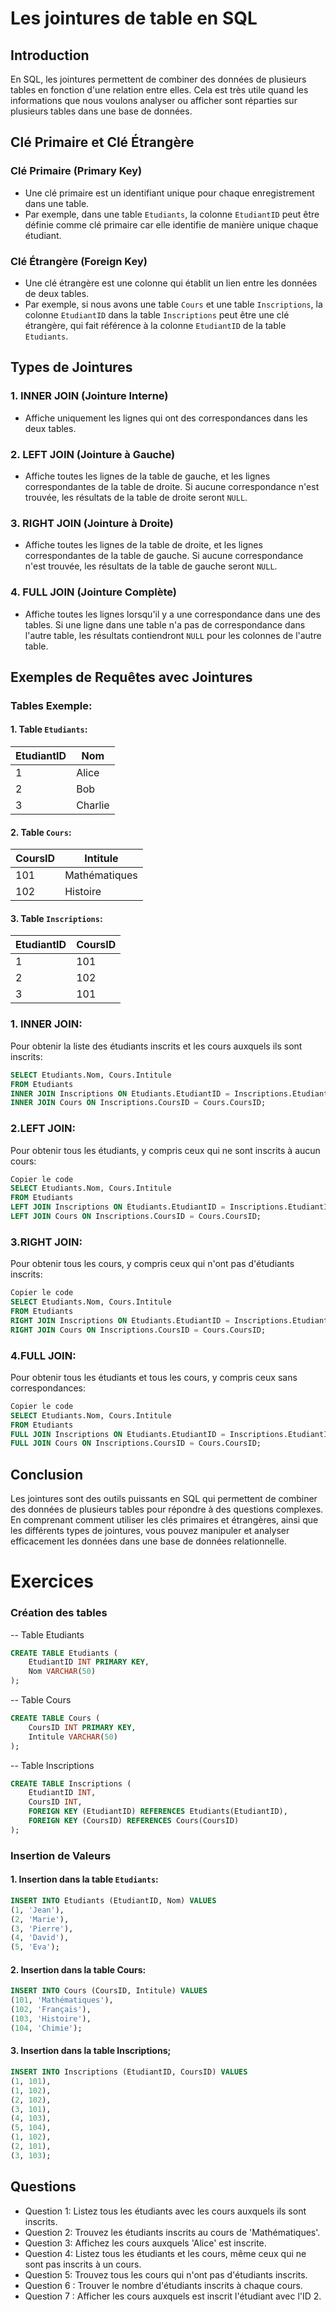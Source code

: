 # Les jointures de table en SQL

## Introduction

En SQL, les jointures permettent de combiner des données de plusieurs tables en fonction d'une relation entre elles. Cela est très utile quand les informations que nous voulons analyser ou afficher sont réparties sur plusieurs tables dans une base de données.

## Clé Primaire et Clé Étrangère

### Clé Primaire (Primary Key)
- Une clé primaire est un identifiant unique pour chaque enregistrement dans une table.
- Par exemple, dans une table `Etudiants`, la colonne `EtudiantID` peut être définie comme clé primaire car elle identifie de manière unique chaque étudiant.

### Clé Étrangère (Foreign Key)
- Une clé étrangère est une colonne qui établit un lien entre les données de deux tables.
- Par exemple, si nous avons une table `Cours` et une table `Inscriptions`, la colonne `EtudiantID` dans la table `Inscriptions` peut être une clé étrangère, qui fait référence à la colonne `EtudiantID` de la table `Etudiants`.

## Types de Jointures

### 1. INNER JOIN (Jointure Interne)
- Affiche uniquement les lignes qui ont des correspondances dans les deux tables.

### 2. LEFT JOIN (Jointure à Gauche)
- Affiche toutes les lignes de la table de gauche, et les lignes correspondantes de la table de droite. Si aucune correspondance n'est trouvée, les résultats de la table de droite seront `NULL`.

### 3. RIGHT JOIN (Jointure à Droite)
- Affiche toutes les lignes de la table de droite, et les lignes correspondantes de la table de gauche. Si aucune correspondance n'est trouvée, les résultats de la table de gauche seront `NULL`.

### 4. FULL JOIN (Jointure Complète)
- Affiche toutes les lignes lorsqu'il y a une correspondance dans une des tables. Si une ligne dans une table n'a pas de correspondance dans l'autre table, les résultats contiendront `NULL` pour les colonnes de l'autre table.

## Exemples de Requêtes avec Jointures

### Tables Exemple:

#### 1. Table `Etudiants`:
| EtudiantID | Nom     |
|------------|---------|
| 1          | Alice   |
| 2          | Bob     |
| 3          | Charlie |

#### 2. Table `Cours`:
| CoursID | Intitule      |
|---------|---------------|
| 101     | Mathématiques |
| 102     | Histoire      |

#### 3. Table `Inscriptions`:
| EtudiantID | CoursID |
|------------|---------|
| 1          | 101     |
| 2          | 102     |
| 3          | 101     |

### 1. INNER JOIN:

Pour obtenir la liste des étudiants inscrits et les cours auxquels ils sont inscrits:
```sql
SELECT Etudiants.Nom, Cours.Intitule
FROM Etudiants
INNER JOIN Inscriptions ON Etudiants.EtudiantID = Inscriptions.EtudiantID
INNER JOIN Cours ON Inscriptions.CoursID = Cours.CoursID;
```

### 2.LEFT JOIN:
Pour obtenir tous les étudiants, y compris ceux qui ne sont inscrits à aucun cours:

```sql
Copier le code
SELECT Etudiants.Nom, Cours.Intitule
FROM Etudiants
LEFT JOIN Inscriptions ON Etudiants.EtudiantID = Inscriptions.EtudiantID
LEFT JOIN Cours ON Inscriptions.CoursID = Cours.CoursID;
```

### 3.RIGHT JOIN:
Pour obtenir tous les cours, y compris ceux qui n'ont pas d'étudiants inscrits:

```sql
Copier le code
SELECT Etudiants.Nom, Cours.Intitule
FROM Etudiants
RIGHT JOIN Inscriptions ON Etudiants.EtudiantID = Inscriptions.EtudiantID
RIGHT JOIN Cours ON Inscriptions.CoursID = Cours.CoursID;
```

### 4.FULL JOIN:
Pour obtenir tous les étudiants et tous les cours, y compris ceux sans correspondances:

```sql
Copier le code
SELECT Etudiants.Nom, Cours.Intitule
FROM Etudiants
FULL JOIN Inscriptions ON Etudiants.EtudiantID = Inscriptions.EtudiantID
FULL JOIN Cours ON Inscriptions.CoursID = Cours.CoursID;
```

## Conclusion

Les jointures sont des outils puissants en SQL qui permettent de combiner des données de plusieurs tables pour répondre à des questions complexes. En comprenant comment utiliser les clés primaires et étrangères, ainsi que les différents types de jointures, vous pouvez manipuler et analyser efficacement les données dans une base de données relationnelle.


# Exercices

### Création des tables

-- Table Etudiants
```sql
CREATE TABLE Etudiants (
    EtudiantID INT PRIMARY KEY,
    Nom VARCHAR(50)
);
```

-- Table Cours
```sql
CREATE TABLE Cours (
    CoursID INT PRIMARY KEY,
    Intitule VARCHAR(50)
);
```

-- Table Inscriptions
```sql
CREATE TABLE Inscriptions (
    EtudiantID INT,
    CoursID INT,
    FOREIGN KEY (EtudiantID) REFERENCES Etudiants(EtudiantID),
    FOREIGN KEY (CoursID) REFERENCES Cours(CoursID)
);
```


### Insertion de Valeurs

#### 1. Insertion dans la table `Etudiants`:
```sql
INSERT INTO Etudiants (EtudiantID, Nom) VALUES
(1, 'Jean'),
(2, 'Marie'),
(3, 'Pierre'),
(4, 'David'),
(5, 'Eva');
```

#### 2. Insertion dans la table Cours:
```sql
INSERT INTO Cours (CoursID, Intitule) VALUES
(101, 'Mathématiques'),
(102, 'Français'),
(103, 'Histoire'),
(104, 'Chimie');
```

#### 3. Insertion dans la table Inscriptions;
```sql
INSERT INTO Inscriptions (EtudiantID, CoursID) VALUES
(1, 101),
(1, 102),
(2, 102),
(3, 101),
(4, 103),
(5, 104),
(1, 102),
(2, 101),
(3, 103);
```

## Questions

- Question 1: Listez tous les étudiants avec les cours auxquels ils sont inscrits.
- Question 2: Trouvez les étudiants inscrits au cours de 'Mathématiques'.
- Question 3: Affichez les cours auxquels 'Alice' est inscrite.
- Question 4: Listez tous les étudiants et les cours, même ceux qui ne sont pas inscrits à un cours.
- Question 5: Trouvez tous les cours qui n'ont pas d'étudiants inscrits.
- Question 6 : Trouver le nombre d'étudiants inscrits à chaque cours.
- Question 7 : Afficher les cours auxquels est inscrit l'étudiant avec l'ID 2.
